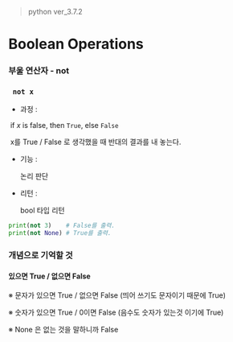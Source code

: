 > python ver_3.7.2

# Boolean Operations

### 부울 연산자 - not

### ` not x`

- 과정 :

​	if *x* is false, then `True`, else `False`

​	x를 True / False 로 생각했을 때 반대의 결과를 내 놓는다.

- 기능 :

  논리 판단

- 리턴 :

  bool 타입 리턴

```python
print(not 3) 	# False를 출력.
print(not None) # True를 출력.
```



### 개념으로 기억할 것

#### 있으면 True / 없으면 False

※ 문자가 있으면 True / 없으면 False     (띄어 쓰기도 문자이기 때문에 True)

※ 숫자가 있으면 True / 0이면 False       (음수도 숫자가 있는것 이기에 True)

※  None 은  없는 것을 말하니까 False